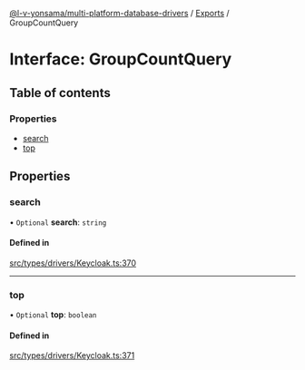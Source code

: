 [@l-v-yonsama/multi-platform-database-drivers](../README.md) / [Exports](../modules.md) / GroupCountQuery

# Interface: GroupCountQuery

## Table of contents

### Properties

- [search](GroupCountQuery.md#search)
- [top](GroupCountQuery.md#top)

## Properties

### search

• `Optional` **search**: `string`

#### Defined in

[src/types/drivers/Keycloak.ts:370](https://github.com/l-v-yonsama/db-drivers/blob/12be1eff6dc8973f3d9d8d95ddf9b34681d56837/src/types/drivers/Keycloak.ts#L370)

___

### top

• `Optional` **top**: `boolean`

#### Defined in

[src/types/drivers/Keycloak.ts:371](https://github.com/l-v-yonsama/db-drivers/blob/12be1eff6dc8973f3d9d8d95ddf9b34681d56837/src/types/drivers/Keycloak.ts#L371)
